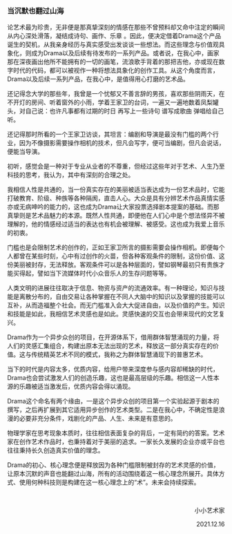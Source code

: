 ### 当沉默也翻过山海

论艺术最为珍贵，无非便是那真挚深刻的情感在那些不曾预料却又命中注定的瞬间从内心深处滑落，凝结成诗句、画作、乐章 。因此，便决定借着Drama这个产品诞生的契机，从我亲身经历与真实感受出发谈谈一些想法。而这些理念与价值观具象化，则成为Drama以及后续有待发布的一系列产品。或者说，在我心中，画家那在深夜画出他所不能拥有的一切的画笔，流浪歌手背着的那把吉他，亦或现在数字时代的代码，都可以被视作一种将想法具象化的创作工具。从这个角度而言，Drama以及后续一系列产品，在我心中，是值得用心打磨的艺术品。

还记得念大学的那些年，我曾是一个忧郁又不善言辞的男孩，喜欢那些阴雨天，在不开灯的房间、听着窗外的小雨，学着王家卫的台词，一遍又一遍地数着凤梨罐头，对自己说：也许凡事都有过期的时日 再写上一些诗句 谱写成歌曲 弹唱给自己听。

还记得那时所看的一个王家卫访谈，其坦言：编剧和导演是最没有门槛的两个行业，因为不像摄影需要操作相机的技术，但凡会写字，便可当编剧，但凡会说话，便能当导演。

初听，感觉会是一种对于专业从业者的不尊重，但经过这些年对于艺术、人生乃至科技的思考，我认为，其中有深刻的合理之处。

我相信人性是共通的，当一份真实存在的美丽被适当表达成为一份艺术品时，它能打破教育、阶级、种族等各种隔阂，直击人心。大众是具有分辨艺术作品真情实感亦或无病呻吟的能力的，这也成为Drama让大家投票选择剧本提案的基础。而那真挚则是艺术品魅力的本源。既然人性共通，即便他在人们心中是个想法怪异不被理解的，他的情感经过适当的表达也有机会被理解、被感受。这也成为我爱上音乐的初衷。

门槛也是会限制艺术的创作的，正如王家卫所言的摄影需要会操作相机。即便每个人都曾在某些时刻，心中有过创作的火苗，但各种客观条件的限制，这份价值、这份美丽被封存，无法释放。客观条件可以是各种层面的，譬如钢琴最初只有贵族才能买得起，譬如当下流媒体时代小众音乐人的生存问题等等。

人类文明的进展往往取决于信息、物资与资产的流通效率。有一种理论，知识与技能是离散分布的，自由交易让各种掌握在不同人大脑中的知识以及掌握的技能可以互补，从而造福整个社会。而无门槛准入会大大促进自由，以及价值的产生。知识和技能是如此，我相信艺术灵感也是如此。灵感快速的交互也会带来现代的文艺复兴。

Drama作为一个异步众创的项目，在开源体系下，借用群体智慧涌现的力量，将人们的灵感汇集组合，构建出原本无法出现的艺术，释放这一部分真实存在的价值。这与传统精英艺术不同的模式，我称之为群体智慧涌现下的普惠艺术。

当下的时代是内容太多，优质内容，给用户带来深度参与感内容却稀缺的时代，Drama也会尝试激发人们的创造乐趣，这也是最高层级的乐趣。相信这一人性本源的乐趣被适当激发后，优质内容会得以涌现。

Drama这个命名有两个缘由，一是这个异步众创的项目第一个实验起源于剧本的撰写，之后再扩展到其它适用异步创作的艺术类型。二是在我心中，不确定性是浪漫的必要非充分条件，戏剧化的产品、人生、未来是有意思的。

物理学家在思考现象本质时，往往相信表面复杂的背后，一定有简约的答案。艺术家在创作艺术作品时，也秉持着对于美丽的追求。一家长久发展的企业亦或平台也往往秉持长久创造真实价值的理念。

Drama的初心、核心理念便是释放因为各种门槛限制被封存的艺术灵感的价值，让原本沉默的声音也能翻过山海，所有的活动围绕着这一核心理念所展开。具体方式、使用何种科技则是构建在这一核心理念上的“术”。未来会持续探索。

​																																						<p align="right">小小艺术家</p>
<p align="right">2021.12.16</p>																																																											                                     																																																											

